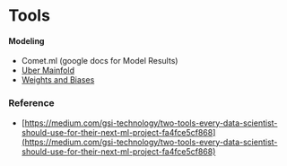 # Tools



#### Modeling

* Comet.ml \(google docs for Model Results\)
* [Uber Mainfold](https://github.com/uber/manifold)
* [Weights and Biases](https://www.wandb.com/)







### Reference

*  [https://medium.com/gsi-technology/two-tools-every-data-scientist-should-use-for-their-next-ml-project-fa4fce5cf868](https://medium.com/gsi-technology/two-tools-every-data-scientist-should-use-for-their-next-ml-project-fa4fce5cf868)

